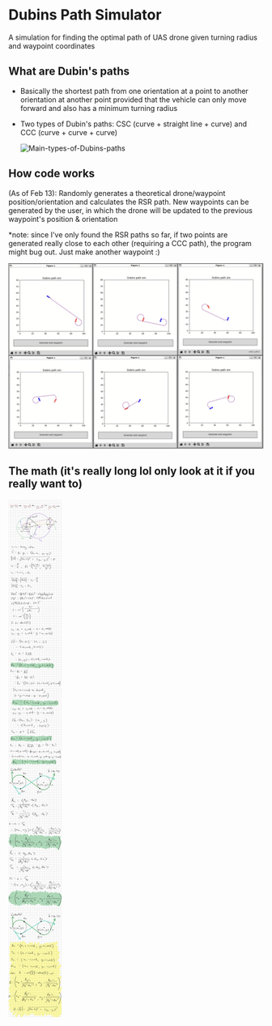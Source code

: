 # Dubins Path Simulator
A simulation for finding the optimal path of UAS drone given turning radius and waypoint coordinates

## What are Dubin's paths
- Basically the shortest path from one orientation at a point to another orientation at another point provided that the vehicle can only move forward and also has a minimum turning radius
- Two types of Dubin's paths: CSC (curve + straight line + curve) and CCC (curve + curve + curve)
  
    ![Main-types-of-Dubins-paths](https://github.com/nuggetbucket54/dubins-path-sim/assets/55860775/8a815619-61e1-4907-a719-fdaa727f8dc8)

## How code works
(As of Feb 13): Randomly generates a theoretical drone/waypoint position/orientation and calculates the RSR path. New waypoints can be generated by the user, in which the drone will be updated to the previous waypoint's position & orientation

*note: since I've only found the RSR paths so far, if two points are generated really close to each other (requiring a CCC path), the program might bug out. Just make another waypoint :)

![](/example.png)


## The math (it's really long lol only look at it if you really want to)
![](/math.png)
